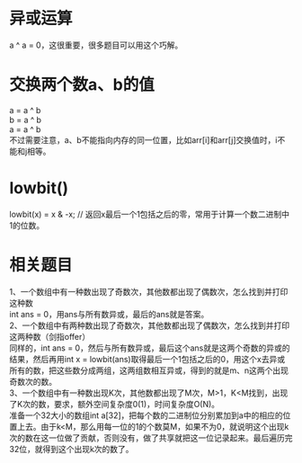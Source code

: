 # 异或运算
a ^ a = 0，这很重要，很多题目可以用这个巧解。  
# 交换两个数a、b的值
a = a ^ b  
b = a ^ b  
a = a ^ b  
不过需要注意，a、b不能指向内存的同一位置，比如arr\[i\]和arr\[j\]交换值时，i不能和j相等。  
# lowbit()
lowbit(x) = x & -x;  // 返回x最后一个1包括之后的零，常用于计算一个数二进制中1的位数。  
# 相关题目
1、一个数组中有一种数出现了奇数次，其他数都出现了偶数次，怎么找到并打印这种数  
int ans = 0，用ans与所有数异或，最后的ans就是答案。  
2、一个数组中有两种数出现了奇数次，其他数都出现了偶数次，怎么找到并打印这两种数（剑指offer）  
同样的，int ans = 0，然后与所有数异或，最后这个ans就是这两个奇数的异或的结果，然后再用int x = lowbit(ans)取得最后一个1包括之后的0，用这个x去异或所有的数，把这些数分成两组，这两组数相互异或，得到的就是m、n这两个出现奇数次的数。  
3、一个数组中有一种数出现K次，其他数都出现了M次，M>1，K<M找到，出现了K次的数，要求，额外空间复杂度0(1)，时间复杂度O(N)。  
准备一个32大小的数组int a\[32\]，把每个数的二进制位分别累加到a中的相应的位置上去。由于k<M，那么用每一位的1的个数莫M，如果不为0，就说明这个出现k次的数在这一位做了贡献，否则没有，做了共享就把这一位记录起来。最后遍历完32位，就得到这个出现k次的数了。  
